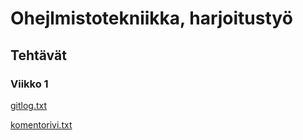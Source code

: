 # Ohejlmistotekniikka, harjoitustyö

## Tehtävät

### Viikko 1

[gitlog.txt](https://github.com/Catrovitch/ot-harjoitustyo/blob/master/laskarit/viikko1/gitlog.txt)

[komentorivi.txt](https://github.com/Catrovitch/ot-harjoitustyo/blob/master/laskarit/viikko1/komentorivi.txt)
